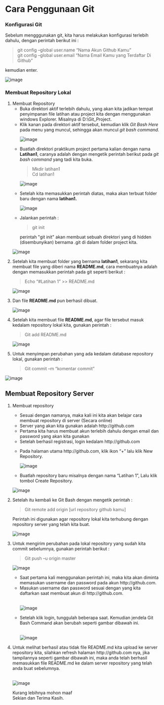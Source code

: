 <h1>Cara Penggunaan Git</h1>
<h3>Konfigurasi Git</h3>
<p>Sebelum mengggunakan git, kita harus melakukan konfigurasi terlebih dahulu, dengan perintah berikut ini :

> git config –global user.name “Nama Akun Github Kamu”</br>
> git config –global user.email “Nama Email Kamu yang Terdaftar Di Github”

kemudian enter. </p>

![image](https://user-images.githubusercontent.com/24362384/67117193-3ee16900-f20c-11e9-8de2-f004f3210194.png)

<h3>Membuat Repository Lokal</h3>
<p><ol>
  <li>Membuat Repository
    <ul>
      <li>Buka direktori aktif terlebih dahulu, yang akan kita jadikan tempat penyimpanan file latihan atau project kita dengan   menggunakan windows Explorer. Misalnya di D:\Git_Project.</li> 
      <li>Klik kanan pada direktori aktif tersebut, kemudian klik <em>Git Bash Here</em> pada  menu yang muncul, sehingga akan muncul <em>git bash command.</em></li></p>
      
![image](https://user-images.githubusercontent.com/24362384/67117716-9502dc00-f20d-11e9-8a60-a3b5936d072c.png)

   <p><li>Buatlah direktori praktikum project pertama kalian dengan nama <b>Latihan1</b>, caranya adalah dengan mengetik perintah berikut pada <em>git bash command</em> yang tadi kita buka.</li></p>

> Mkdir latihan1</br>
> Cd latihan1

![image](https://user-images.githubusercontent.com/24362384/67118143-84069a80-f20e-11e9-8ea4-d55208aeff9b.png)

   <p><li>Setelah kita memasukkan perintah diatas, maka akan terbuat folder baru dengan nama <b>latihan1.</b></li></p>
   
![image](https://user-images.githubusercontent.com/24362384/67118265-b87a5680-f20e-11e9-8e1e-7f81b116d38f.png)

   <p><li>Jalankan perintah :
  
  > git init
  
  perintah "git init" akan membuat sebuah direktori yang di hidden (disembunyikan) bernama .git di dalam folder project kita.</li></p>
   </ul></li>

![image](https://user-images.githubusercontent.com/24362384/67118426-1444df80-f20f-11e9-9705-163dc9eaa7c7.png)
   
   <li><p>Setelah kita membuat folder yang bernama <b>latihan1</b>, sekarang kita membuat file yang diberi nama <b>README.md</b>, cara membuatnya adalah dengan memasukkan perintah pada git seperti berikut :</p></li>

> Echo “#Latihan 1” >> README.md

![image](https://user-images.githubusercontent.com/24362384/67118589-5e2dc580-f20f-11e9-9e8d-d7b1266fbc98.png)

  <li><p>Dan file <b>README.md</b> pun berhasil dibuat.</p></li>

![image](https://user-images.githubusercontent.com/24362384/67119515-8a4a4600-f211-11e9-8c9b-42e3ad835d30.png)

  <li><p>Setelah kita membuat file <b>README.md</b>, agar file tersebut masuk kedalam repository lokal kita, gunakan perintah :

> Git add README.md
 
 </p></li>

![image](https://user-images.githubusercontent.com/24362384/67119651-c5e51000-f211-11e9-9b60-95faaf43f5cf.png)

  <li><p>Untuk menyimpan perubahan yang ada kedalam database repository lokal, gunakan perintah :

> Git commit –m “komentar commit”

</p></li></ol>

![image](https://user-images.githubusercontent.com/24362384/67119726-edd47380-f211-11e9-919a-727d9e682b4b.png)

<h2>Membuat Repository Server</h2>
<ol><p><li>Membuat repository</p>
<ul>
<li>Sesuai dengan namanya, maka kali ini kita akan belajar cara membuat repository di server (Secara online)</li>
  <li>Server yang akan kita gunakan adalah http://github.com</li>
  <li>Pertama kita harus membuat akun terlebih dahulu dengan email dan password yang akan kita gunakan</li>
  <li>Setelah berhasil registrasi, login kedalam http://github.com</li>
  <li><p>Pada halaman utama http://github.com, klik ikon “+” lalu klik New Repository.</p></li>

![image](https://user-images.githubusercontent.com/24362384/67119952-7226f680-f212-11e9-988c-4d1cdc4e4371.png)

  <li><p>Buatlah repository baru misalnya dengan nama “Latihan 1”, Lalu klik tombol Create Repository.</p></li>
</ul></li>

![image](https://user-images.githubusercontent.com/24362384/67120126-da75d800-f212-11e9-8cb5-42b119450dc3.png)

<li><p>Setelah itu kembali ke Git Bash dengan mengetik perintah :</p></li>

> Git remote add origin [url repository github kamu]

<p>Perintah ini digunakan agar repository lokal kita terhubung dengan repository server yang telah kita buat.</p>

![image](https://user-images.githubusercontent.com/24362384/67120283-304a8000-f213-11e9-8c62-b9f99f266020.png)

<li><p>Untuk mengirim perubahan pada lokal repository yang sudah kita commit sebelumnya, gunakan perintah berikut :</p>
  
> Git push –u origin master

![image](https://user-images.githubusercontent.com/24362384/67120307-3d676f00-f213-11e9-93fe-41ad48bfba1e.png)

<ul><li>Saat pertama kali menggunakan perintah ini, maka kita akan diminta memasukan username dan password pada akun http://github.com.</li>
<li>Masukan username dan password sesuai dengan yang kita daftarkan saat membuat akun di http://github.com.</li></br>

![image](https://user-images.githubusercontent.com/24362384/67120417-756eb200-f213-11e9-94f2-3974338912d9.png)

<li>Setelah klik login, tunggulah beberapa saat. Kemudian jendela Git Bash Command akan berubah seperti gambar dibawah ini.</li></br>

![image](https://user-images.githubusercontent.com/24362384/67120461-8b7c7280-f213-11e9-8b55-3849bf2424da.png)
</ul></li>

<li>Untuk melihat berhasil atau tidak file README.md kita upload ke server repository kita, silahkan refresh halaman http://github.com nya, jika tampilannya seperti gambar dibawah ini, maka anda telah berhasil memasukkan file README.md ke dalam server repository yang telah anda buat sebelumnya.</li></br>

![image](https://user-images.githubusercontent.com/24362384/67120531-ac44c800-f213-11e9-8776-a9e34bacc4bb.png)

<p>Kurang lebihnya mohon maaf</br>
Sekian dan Terima Kasih.</p>
